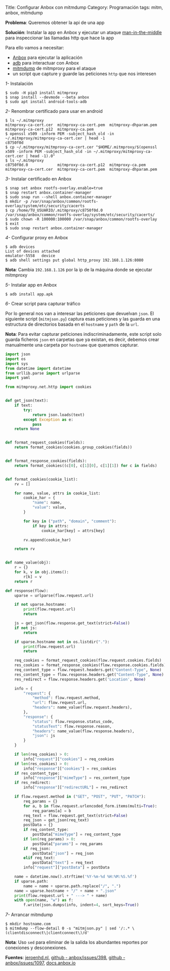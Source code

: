 Title: Configurar Anbox con mitmdump
Category: Programación
tags: mitm, anbox, mitmdump

**Problema**: Queremos obtener la api de una app

**Solución**: Instalar la app en Anbox y ejecutar un ataque
[man-in-the-middle](https://es.wikipedia.org/wiki/Ataque_de_intermediario)
para inspeccionar las llamadas http que hace la app

Para ello vamos a necesitar:

* [Anbox](https://anbox.io/) para ejecutar la aplicación
* [adb](https://packages.debian.org/sid/android-tools-adb) para interactuar con Anbox
* [mitmdump](https://docs.mitmproxy.org/stable/overview-tools/) de mitmproxy para el ataque
* un script que capture y guarde las peticiones `http` que nos interesen

*1-* Instalación

```console
$ sudo -H pip3 install mitmproxy
$ snap install --devmode --beta anbox
$ sudo apt install android-tools-adb
```

*2-* Renombrar certificado para usar en android

```console
$ ls ~/.mitmproxy
mitmproxy-ca-cert.cer  mitmproxy-ca-cert.pem  mitmproxy-dhparam.pem
mitmproxy-ca-cert.p12  mitmproxy-ca.pem
$ openssl x509 -inform PEM -subject_hash_old -in ~/.mitmproxy/mitmproxy-ca-cert.cer | head -1
c8750f0d
$ cp ~/.mitmproxy/mitmproxy-ca-cert.cer "$HOME/.mitmproxy/$(openssl x509 -inform PEM -subject_hash_old -in ~/.mitmproxy/mitmproxy-ca-cert.cer | head -1).0"
$ ls ~/.mitmproxy
c8750f0d.0             mitmproxy-ca-cert.p12  mitmproxy-ca.pem
mitmproxy-ca-cert.cer  mitmproxy-ca-cert.pem  mitmproxy-dhparam.pem
```

*3-* Instalar certificado en Anbox

```console
$ snap set anbox rootfs-overlay.enable=true
$ snap restart anbox.container-manager
$ sudo snap run --shell anbox.container-manager
$ mkdir -p /var/snap/anbox/common/rootfs-overlay/system/etc/security/cacerts
$ cp /home/TU_USUARIO/.mitmproxy/c8750f0d.0 /var/snap/anbox/common/rootfs-overlay/system/etc/security/cacerts/
$ sudo chown -R 100000:100000 /var/snap/anbox/common/rootfs-overlay
$ exit
$ sudo snap restart anbox.container-manager
```

*4-* Configurar proxy en Anbox

```console
$ adb devices
List of devices attached
emulator-5558	device
$ adb shell settings put global http_proxy 192.168.1.126:8080
```

**Nota**: Cambia `192.168.1.126` por la ip de la máquina donde se ejecutar mitmproxy

*5-* Instalar app en Anbox

```console
$ adb install app.apk
```

*6-* Crear script para capturar tráfico

Por lo general nos van a interesar las peticiones que devuelvan `json`.
El siguiente script (`mitmjson.py`) captura esas peticiones y las guarda en una
estructura de directorios basada en el `hostname` y `path` de la `url`.

**Nota**: Para evitar capturar peticiones indiscriminadamente, este script
solo guarda ficheros `json` en carpetas que ya existan, es decir, debemos
crear manualmente una carpeta por `hostname` que queramos capturar.

```python
import json
import os
import sys
from datetime import datetime
from urllib.parse import urlparse
import yaml

from mitmproxy.net.http import cookies


def get_json(text):
    if text:
        try:
            return json.loads(text)
        except Exception as e:
            pass
    return None


def format_request_cookies(fields):
    return format_cookies(cookies.group_cookies(fields))


def format_response_cookies(fields):
    return format_cookies((c[0], c[1][0], c[1][1]) for c in fields)


def format_cookies(cookie_list):
    rv = []

    for name, value, attrs in cookie_list:
        cookie_har = {
            "name": name,
            "value": value,
        }

        for key in ("path", "domain", "comment"):
            if key in attrs:
                cookie_har[key] = attrs[key]

        rv.append(cookie_har)

    return rv


def name_value(obj):
    r = {}
    for k, v in obj.items():
        r[k] = v
    return r

def response(flow):
    uparse = urlparse(flow.request.url)

    if not uparse.hostname:
        print(flow.request.url)
        return

    js = get_json(flow.response.get_text(strict=False))
    if not js:
        return

    if uparse.hostname not in os.listdir("."):
        print(flow.request.url)
        return

    req_cookies = format_request_cookies(flow.request.cookies.fields)
    res_cookies = format_response_cookies(flow.response.cookies.fields)
    req_content_type = flow.request.headers.get("Content-Type", None)
    res_content_type = flow.response.headers.get("Content-Type", None)
    res_redirect = flow.response.headers.get('Location', None)

    info = {
        "request": {
            "method": flow.request.method,
            "url": flow.request.url,
            "headers": name_value(flow.request.headers),
        },
        "response": {
            "status": flow.response.status_code,
            "statusText": flow.response.reason,
            "headers": name_value(flow.response.headers),
            "json": js
        }
    }

    if len(req_cookies) > 0:
        info["request"]["cookies"] = req_cookies
    if len(res_cookies) > 0:
        info["response"]["cookies"] = res_cookies
    if res_content_type:
        info["response"]["mimeType"] = res_content_type
    if res_redirect:
        info["response"]["redirectURL"] = res_redirect

    if flow.request.method in ("GET", "POST", "PUT", "PATCH"):
        req_params = {}
        for a, b in flow.request.urlencoded_form.items(multi=True):
            req_params[a] = b
        req_text = flow.request.get_text(strict=False)
        req_json = get_json(req_text)
        postData = {}
        if req_content_type:
            postData["mimeType"] = req_content_type
        if len(req_params) > 0:
            postData["params"] = req_params
        if req_json:
            postData["json"] = req_json
        elif req_text:
            postData["text"] = req_text
        info["request"]["postData"] = postData

    name = datetime.now().strftime('%Y-%m-%d %H:%M:%S.%f')
    if uparse.path:
        name = name + uparse.path.replace("/", ".")
    name = uparse.hostname + "/" + name + ".json"
    print(flow.request.url + " ---> " + name)
    with open(name, "w") as f:
        f.write(json.dumps(info, indent=4, sort_keys=True))
```

*7-* Arrancar mitmdump

```
$ mkdir hostname.com
$ mitmdump --flow-detail 0 -s "mitmjson.py" | sed '/:.* \(clientdisconnect\|clientconnect\)/d'
```

**Nota**: Uso `sed` para eliminar de la salida los abundantes reportes
por conexiones y desconexiones.

**Fuentes**:
[jeroenhd.nl](https://blog.jeroenhd.nl/article/android-7-nougat-and-certificate-authorities),
[github - anbox/issues/398](https://github.com/anbox/anbox/issues/398),
[github - anbox/issues/1097](https://github.com/anbox/anbox/issues/1097),
[docs.anbox.io](https://docs.anbox.io/userguide/advanced/rootfs_overlay.html)
